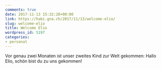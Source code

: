 ```yaml
---
comments: true
date: 2017-11-13 15:32:28+00:00
link: https://habi.gna.ch/2017/11/13/welcome-elio/
slug: welcome-elio
title: Welcome Elio
wordpress_id: 5197
categories:
- personal
---
```


Vor genau zwei Monaten ist unser zweites Kind zur Welt gekommen: Hallo Elio, schön bist du zu uns gekommen!

